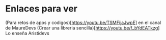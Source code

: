 # Enlaces para ver
(Para retos de apps y codigos)[https://youtu.be/TSMFijaJwpE] en el canal de MaureDevs
(Crear una libreria sencilla)[https://youtu.be/f_bYdEATkzg] 
Lo enseña Aristidevs
